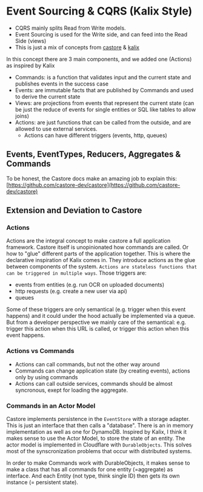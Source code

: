 # Event Sourcing & CQRS (Kalix Style)

-   CQRS mainly splits Read from Write models.
-   Event Sourcing is used for the Write side, and can feed into the Read Side (views)
-   This is just a mix of concepts from [castore](https://github.com/castore-dev/castore) & [kalix](https://docs.kalix.io/index.html)

In this concept there are 3 main components, and we added one (Actions) as inspired by Kalix

-   Commands: is a function that validates input and the current state and publishes events in the success case
-   Events: are immutable facts that are published by Commands and used to derive the current state
-   Views: are projections from events that represent the current state (can be just the reduce of events for single entities or SQL like tables to allow joins)
-   Actions: are just functions that can be called from the outside, and are allowed to use external services.
    -   Actions can have different triggers (events, http, queues)

## Events, EventTypes, Reducers, Aggregates & Commands

To be honest, the Castore docs make an amazing job to explain this:
[https://github.com/castore-dev/castore](https://github.com/castore-dev/castore)

## Extension and Deviation to Castore

### Actions

Actions are the integral concept to make castore a full application framework. Castore itself is unopinionated how commands are called. Or how to "glue" different parts of the application together. This is where the declarative inspiration of Kalix comes in. They introduce actions as the glue between components of the system.
`Actions are stateless functions that can be triggered in multiple ways`.
Those triggers are:

-   events from entities (e.g. run OCR on uploaded documents)
-   http requests (e.g. create a new user via api)
-   queues

Some of these triggers are only semantical (e.g. trigger when this event happens) and it could under the hood actually be implemented via a queue. But from a developer perspective we mainly care of the semantical:
e.g. trigger this action when this URL is called, or trigger this action when this event happens.

### Actions vs Commands

-   Actions can call commands, but not the other way around
-   Commands can change application state (by creating events), actions only by using commands
-   Actions can call outside services, commands should be almost syncronous, exept for loading the aggregate.

### Commands in an Actor Model

Castore implements persistence in the `EventStore` with a storage adapter. This is just an interface that then calls a "database". There is an in memory implementation as well as one for DynamoDB.
Inspired by Kalix, I think it makes sense to use the Actor Model, to store the state of an entity. The actor model is implemented in Cloudflare with `DurableObjects`.
This solves most of the synscronization problems that occur with distributed systems.

In order to make Commands work with DurableObjects, it makes sense to make a class that has all commands for one entity (=aggregate) as interface. And each Entity (not type, think single ID) then gets its own instance (= persistent state).

